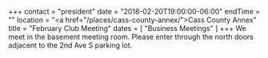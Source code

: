 +++
contact = "president"
date = "2018-02-20T19:00:00-06:00"
endTime = ""
location = "<a href=\"/places/cass-county-annex/\">Cass County Annex</a>"
title = "February Club Meeting"
dates = [ "Business Meetings" ]
+++
We meet in the basement meeting room. Please enter through the north
doors adjacent to the 2nd Ave S parking lot.
